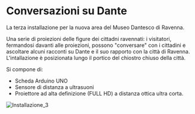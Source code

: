 # Conversazioni su Dante

La terza installazione per la nuova area del Museo Dantesco di Ravenna.

Una serie di proiezioni delle figure dei cittadni ravennati: i visitatori, fermandosi davanti alle proiezioni, possono "conversare" con i cittadini e ascoltare alcuni racconti su Dante e il suo rapporto con la città di Ravenna.
L'intallazione è posizionata lungo il portico del chiostro chiuso della città.

Si compone di:
- Scheda Arduino UNO
- Sensore di distanza a ultrasuoni
- Proiettore ad alta definizione (FULL HD) a distanza ottica ultra corta.

![Installazione_3](https://scontent-mxp1-1.xx.fbcdn.net/v/t1.0-9/163505146_5572640969442904_989486899999380202_o.jpg?_nc_cat=107&ccb=1-3&_nc_sid=730e14&_nc_ohc=xAWzX3NFyZAAX-6VzPP&_nc_ht=scontent-mxp1-1.xx&oh=cf3dc339aae33ffebd6b69bff9d875ad&oe=6086E336)


